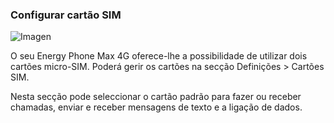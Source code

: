 ### Configurar cartão SIM

![Imagen](http://static.energysistem.com/images/manuals/42499/56dd9e778a993.jpg)

O seu Energy Phone Max 4G oferece-lhe a possibilidade de utilizar dois cartões micro-SIM. Poderá gerir os cartões na secção Definições > Cartões SIM.

Nesta secção pode seleccionar o cartão padrão para fazer ou receber chamadas, enviar e receber mensagens de texto e a ligação de dados.
